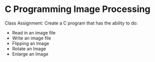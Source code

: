 # C Programming Image Processing

Class Assignment:
Create a C program that has the ability to do:
- Read in an image file
- Write an image file
- Flipping an Image 
- Rotate an Image
- Enlarge an Image
